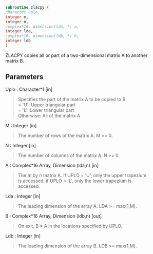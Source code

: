 ```fortran  
subroutine zlacpy (  
character uplo,  
integer m,  
integer n,  
complex*16, dimension(lda, *) a,  
integer lda,  
complex*16, dimension(ldb, *) b,  
integer ldb  
)  
```  
  
ZLACPY copies all or part of a two-dimensional matrix A to another  
matrix B.  
  
## Parameters  
Uplo : Character*1 [in]  
> Specifies the part of the matrix A to be copied to B.  
> = 'U':      Upper triangular part  
> = 'L':      Lower triangular part  
> Otherwise:  All of the matrix A  
  
M : Integer [in]  
> The number of rows of the matrix A.  M >= 0.  
  
N : Integer [in]  
> The number of columns of the matrix A.  N >= 0.  
  
A : Complex*16 Array, Dimension (lda,n) [in]  
> The m by n matrix A.  If UPLO = 'U', only the upper trapezium  
> is accessed; if UPLO = 'L', only the lower trapezium is  
> accessed.  
  
Lda : Integer [in]  
> The leading dimension of the array A.  LDA >= max(1,M).  
  
B : Complex*16 Array, Dimension (ldb,n) [out]  
> On exit, B = A in the locations specified by UPLO.  
  
Ldb : Integer [in]  
> The leading dimension of the array B.  LDB >= max(1,M).  
  
